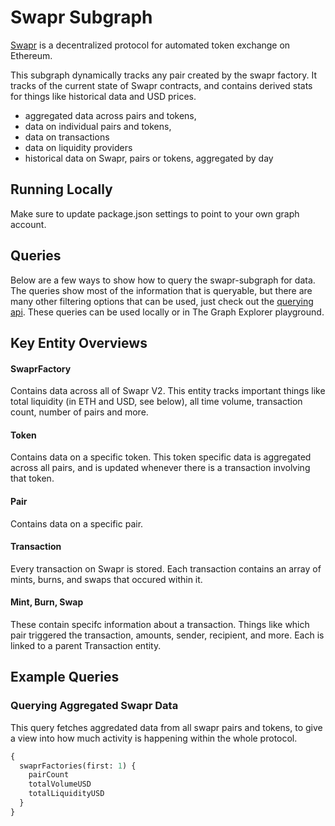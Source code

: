 # Swapr Subgraph

[Swapr](https://swapr.eth.link) is a decentralized protocol for automated token exchange on Ethereum.

This subgraph dynamically tracks any pair created by the swapr factory. It tracks of the current state of Swapr contracts, and contains derived stats for things like historical data and USD prices.

- aggregated data across pairs and tokens,
- data on individual pairs and tokens,
- data on transactions
- data on liquidity providers
- historical data on Swapr, pairs or tokens, aggregated by day

## Running Locally

Make sure to update package.json settings to point to your own graph account.

## Queries

Below are a few ways to show how to query the swapr-subgraph for data. The queries show most of the information that is queryable, but there are many other filtering options that can be used, just check out the [querying api](https://thegraph.com/docs/graphql-api). These queries can be used locally or in The Graph Explorer playground.

## Key Entity Overviews

#### SwaprFactory

Contains data across all of Swapr V2. This entity tracks important things like total liquidity (in ETH and USD, see below), all time volume, transaction count, number of pairs and more.

#### Token

Contains data on a specific token. This token specific data is aggregated across all pairs, and is updated whenever there is a transaction involving that token.

#### Pair

Contains data on a specific pair.

#### Transaction

Every transaction on Swapr is stored. Each transaction contains an array of mints, burns, and swaps that occured within it.

#### Mint, Burn, Swap

These contain specifc information about a transaction. Things like which pair triggered the transaction, amounts, sender, recipient, and more. Each is linked to a parent Transaction entity.

## Example Queries

### Querying Aggregated Swapr Data

This query fetches aggredated data from all swapr pairs and tokens, to give a view into how much activity is happening within the whole protocol.

```graphql
{
  swaprFactories(first: 1) {
    pairCount
    totalVolumeUSD
    totalLiquidityUSD
  }
}
```

